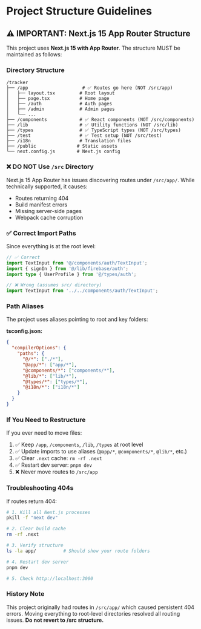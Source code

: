 # Project Structure Guidelines

## ⚠️ IMPORTANT: Next.js 15 App Router Structure

This project uses **Next.js 15 with App Router**. The structure MUST be maintained as follows:

### Directory Structure

```
/tracker
├── /app                    # ✅ Routes go here (NOT /src/app)
│   ├── layout.tsx         # Root layout
│   ├── page.tsx           # Home page
│   ├── /auth              # Auth pages
│   ├── /admin             # Admin pages
│   └── ...
├── /components            # ✅ React components (NOT /src/components)
├── /lib                   # ✅ Utility functions (NOT /src/lib)
├── /types                 # ✅ TypeScript types (NOT /src/types)
├── /test                  # ✅ Test setup (NOT /src/test)
├── /i18n                  # Translation files
├── /public               # Static assets
└── next.config.js        # Next.js config
```

### ❌ DO NOT Use `/src` Directory

Next.js 15 App Router has issues discovering routes under `/src/app/`. While technically supported, it causes:
- Routes returning 404
- Build manifest errors
- Missing server-side pages
- Webpack cache corruption

### ✅ Correct Import Paths

Since everything is at the root level:

```typescript
// ✅ Correct
import TextInput from '@/components/auth/TextInput';
import { signIn } from '@/lib/firebase/auth';
import type { UserProfile } from '@/types/auth';

// ❌ Wrong (assumes src/ directory)
import TextInput from '../../components/auth/TextInput';
```

### Path Aliases

The project uses aliases pointing to root and key folders:

**tsconfig.json:**
```json
{
  "compilerOptions": {
    "paths": {
      "@/*": ["./*"],
      "@app/*": ["app/*"],
      "@components/*": ["components/*"],
      "@lib/*": ["lib/*"],
      "@types/*": ["types/*"],
      "@i18n/*": ["i18n/*"]
    }
  }
}
```

### If You Need to Restructure

If you ever need to move files:

1. ✅ Keep `/app`, `/components`, `/lib`, `/types` at root level
2. ✅ Update imports to use aliases (`@app/*`, `@components/*`, `@lib/*`, etc.)
3. ✅ Clear `.next` cache: `rm -rf .next`
4. ✅ Restart dev server: `pnpm dev`
5. ❌ Never move routes to `/src/app`

### Troubleshooting 404s

If routes return 404:

```bash
# 1. Kill all Next.js processes
pkill -f "next dev"

# 2. Clear build cache
rm -rf .next

# 3. Verify structure
ls -la app/          # Should show your route folders

# 4. Restart dev server
pnpm dev

# 5. Check http://localhost:3000
```

### History Note

This project originally had routes in `/src/app/` which caused persistent 404 errors. Moving everything to root-level directories resolved all routing issues. **Do not revert to /src structure.**

